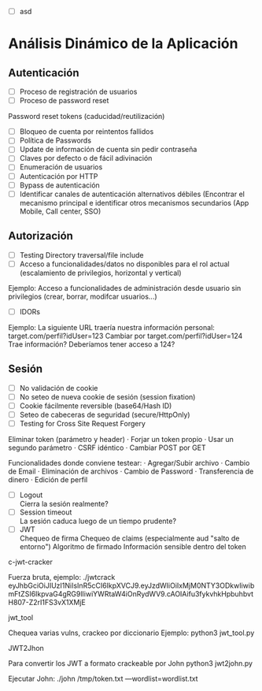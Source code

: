 - [ ] asd
# Análisis Dinámico de la Aplicación
## Autenticación
- [ ] Proceso de registración de usuarios
- [ ]  Proceso de password reset  

 Password reset tokens (caducidad/reutilización)
- [ ] Bloqueo de cuenta por reintentos fallidos
- [ ] Política de Passwords
- [ ] Update de información de cuenta sin pedir contraseña
- [ ] Claves por defecto o de fácil adivinación
- [ ] Enumeración de usuarios
- [ ] Autenticación por HTTP
- [ ] Bypass de autenticación
- [ ] Identificar canales de autenticación alternativos débiles (Encontrar el mecanismo principal e identificar otros mecanismos secundarios (App Mobile, Call center, SSO)
## Autorización
- [ ] Testing Directory traversal/file include
- [ ] Acceso a funcionalidades/datos no disponibles para el rol actual (escalamiento de privilegios, horizontal y vertical)  

 Ejemplo: Acceso a funcionalidades de administración desde usuario sin privilegios (crear, borrar, modifcar usuarios...)
- [ ] IDORs  

 Ejemplo: La siguiente URL traería nuestra información personal: target.com/perfil?idUser=123 Cambiar por target.com/perfil?idUser=124 Trae información? Deberíamos tener acceso a 124?
## Sesión
- [ ] No validación de cookie
- [ ] No seteo de nueva cookie de sesión (session fixation)
- [ ] Cookie fácilmente reversible (base64/Hash ID)
- [ ] Seteo de cabeceras de seguridad (secure/HttpOnly)
- [ ] Testing for Cross Site Request Forgery 

 Eliminar token (parámetro y header) · Forjar un token propio · Usar un segundo parámetro · CSRF idéntico · Cambiar POST por GET 
 
 Funcionalidades donde conviene testear: · Agregar/Subir archivo · Cambio de Email · Eliminación de archivos · Cambio de Password · Transferencia de dinero · Edición de perfil
- [ ] Logout  
 Cierra la sesión realmente?
- [ ] Session timeout  
 La sesión caduca luego de un tiempo prudente?
- [ ] JWT  
 Chequeo de firma Chequeo de claims (especialmente aud "salto de entorno") Algoritmo de firmado Información sensible dentro del token

c-jwt-cracker

Fuerza bruta, ejemplo: ./jwtcrack eyJhbGciOiJIUzI1NiIsInR5cCI6IkpXVCJ9.eyJzdWIiOiIxMjM0NTY3ODkwIiwibmFtZSI6IkpvaG4gRG9lIiwiYWRtaW4iOnRydWV9.cAOIAifu3fykvhkHpbuhbvtH807-Z2rI1FS3vX1XMjE

jwt_tool

Chequea varias vulns, crackeo por diccionario Ejemplo: python3 jwt_tool.py

JWT2Jhon

Para convertir los JWT a formato crackeable por John python3 jwt2john.py

Ejecutar John: ./john /tmp/token.txt —wordlist=wordlist.txt
